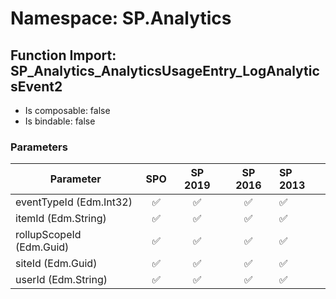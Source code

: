 # Namespace: SP.Analytics

## Function Import: SP_Analytics_AnalyticsUsageEntry_LogAnalyticsEvent2

- Is composable: false
- Is bindable: false

### Parameters

Parameter | SPO | SP 2019 | SP 2016 | SP 2013
----------|:---:|:-------:|:-------:|:-------
eventTypeId (Edm.Int32) | ✅ | ✅ | ✅ | ✅
itemId (Edm.String) | ✅ | ✅ | ✅ | ✅
rollupScopeId (Edm.Guid) | ✅ | ✅ | ✅ | ✅
siteId (Edm.Guid) | ✅ | ✅ | ✅ | ✅
userId (Edm.String) | ✅ | ✅ | ✅ | ✅
